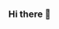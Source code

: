### Hi there 👋

<!--
**ldd91/ldd91** is a ✨ _special_ ✨ repository because its `README.md` (this file) appears on your GitHub profile.

Hi I'm LvDongdong,responsible for the architecture design and new function evolution of Unisound AI platform, Responsible for AI model algorithm application optimization and AI model acceleration. 

- 🔭 I’m currently working on Unisound
- 🌱 I’m interested in  Kubernetes, HPC, distributed file storage, distributed cache, etc.
- 👯 I’m looking to collaborate on ...
- 💬 Ask me about ...
- 📫 How to reach me: lvdongdong30@gmail.com
- 😄 Some technical articles I wrote recently:
[AI scene Storage Optimization: Unisound Atlas storage practice based on JuiceFS](https://www.infoq.cn/article/G0i3cA6oX7YjwLVrO0C7)
[Speeding Up the AI Supercomputing Platform - Practice at Unisound](https://dzone.com/articles/speeding-up-the-ai-supercomputing-platform-a-pract)

